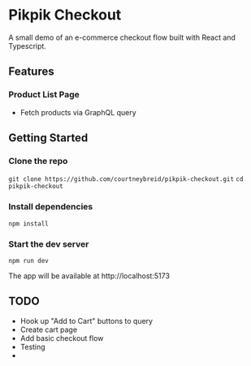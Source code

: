 # Pikpik Checkout
A small demo of an e-commerce checkout flow built with React and Typescript. 

## Features
### Product List Page
- Fetch products via GraphQL query

## Getting Started

### Clone the repo
`git clone https://github.com/courtneybreid/pikpik-checkout.git`
`cd pikpik-checkout`

### Install dependencies
`npm install`

### Start the dev server
`npm run dev`

The app will be available at http://localhost:5173

## TODO
- Hook up "Add to Cart" buttons to query
- Create cart page
- Add basic checkout flow
- Testing
- 